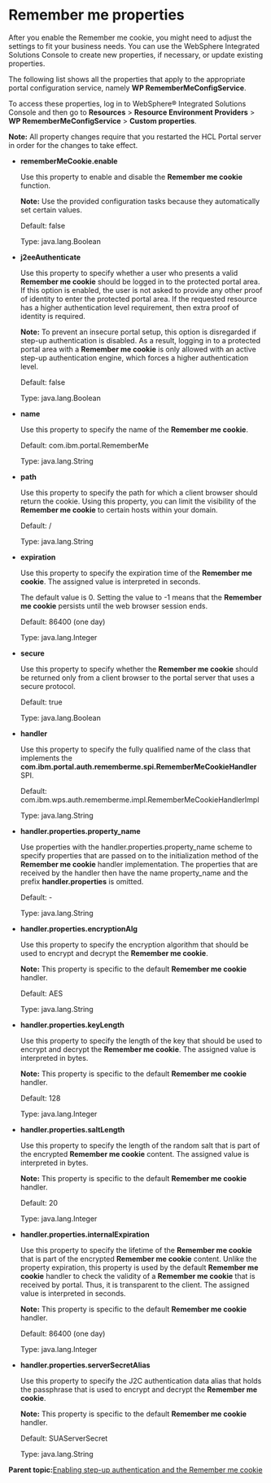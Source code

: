 # Remember me properties

After you enable the Remember me cookie, you might need to adjust the settings to fit your business needs. You can use the WebSphere Integrated Solutions Console to create new properties, if necessary, or update existing properties.

The following list shows all the properties that apply to the appropriate portal configuration service, namely **WP RememberMeConfigService**.

To access these properties, log in to WebSphere® Integrated Solutions Console and then go to **Resources** \> **Resource Environment Providers** \> **WP RememberMeConfigService** \> **Custom properties**.

**Note:** All property changes require that you restarted the HCL Portal server in order for the changes to take effect.

-   **rememberMeCookie.enable**

    Use this property to enable and disable the **Remember me cookie** function.

    **Note:** Use the provided configuration tasks because they automatically set certain values.

    Default: false

    Type: java.lang.Boolean

-   **j2eeAuthenticate**

    Use this property to specify whether a user who presents a valid **Remember me cookie** should be logged in to the protected portal area. If this option is enabled, the user is not asked to provide any other proof of identity to enter the protected portal area. If the requested resource has a higher authentication level requirement, then extra proof of identity is required.

    **Note:** To prevent an insecure portal setup, this option is disregarded if step-up authentication is disabled. As a result, logging in to a protected portal area with a **Remember me cookie** is only allowed with an active step-up authentication engine, which forces a higher authentication level.

    Default: false

    Type: java.lang.Boolean

-   **name**

    Use this property to specify the name of the **Remember me cookie**.

    Default: com.ibm.portal.RememberMe

    Type: java.lang.String

-   **path**

    Use this property to specify the path for which a client browser should return the cookie. Using this property, you can limit the visibility of the **Remember me cookie** to certain hosts within your domain.

    Default: /

    Type: java.lang.String

-   **expiration**

    Use this property to specify the expiration time of the **Remember me cookie**. The assigned value is interpreted in seconds.

    The default value is 0. Setting the value to -1 means that the **Remember me cookie** persists until the web browser session ends.

    Default: 86400 \(one day\)

    Type: java.lang.Integer

-   **secure**

    Use this property to specify whether the **Remember me cookie** should be returned only from a client browser to the portal server that uses a secure protocol.

    Default: true

    Type: java.lang.Boolean

-   **handler**

    Use this property to specify the fully qualified name of the class that implements the **com.ibm.portal.auth.rememberme.spi.RememberMeCookieHandler** SPI.

    Default: com.ibm.wps.auth.rememberme.impl.RememberMeCookieHandlerImpl

    Type: java.lang.String

-   **handler.properties.property\_name**

    Use properties with the handler.properties.property\_name scheme to specify properties that are passed on to the initialization method of the **Remember me cookie** handler implementation. The properties that are received by the handler then have the name property\_name and the prefix **handler.properties** is omitted.

    Default: -

    Type: java.lang.String

-   **handler.properties.encryptionAlg**

    Use this property to specify the encryption algorithm that should be used to encrypt and decrypt the **Remember me cookie**.

    **Note:** This property is specific to the default **Remember me cookie** handler.

    Default: AES

    Type: java.lang.String

-   **handler.properties.keyLength**

    Use this property to specify the length of the key that should be used to encrypt and decrypt the **Remember me cookie**. The assigned value is interpreted in bytes.

    **Note:** This property is specific to the default **Remember me cookie** handler.

    Default: 128

    Type: java.lang.Integer

-   **handler.properties.saltLength**

    Use this property to specify the length of the random salt that is part of the encrypted **Remember me cookie** content. The assigned value is interpreted in bytes.

    **Note:** This property is specific to the default **Remember me cookie** handler.

    Default: 20

    Type: java.lang.Integer

-   **handler.properties.internalExpiration**

    Use this property to specify the lifetime of the **Remember me cookie** that is part of the encrypted **Remember me cookie** content. Unlike the property expiration, this property is used by the default **Remember me cookie** handler to check the validity of a **Remember me cookie** that is received by portal. Thus, it is transparent to the client. The assigned value is interpreted in seconds.

    **Note:** This property is specific to the default **Remember me cookie** handler.

    Default: 86400 \(one day\)

    Type: java.lang.Integer

-   **handler.properties.serverSecretAlias**

    Use this property to specify the J2C authentication data alias that holds the passphrase that is used to encrypt and decrypt the **Remember me cookie**.

    **Note:** This property is specific to the default **Remember me cookie** handler.

    Default: SUAServerSecret

    Type: java.lang.String


**Parent topic:**[Enabling step-up authentication and the Remember me cookie](../security/cfg_auth.md)


